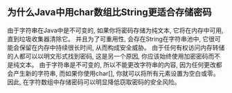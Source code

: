 ## 为什么Java中用char数组比String更适合存储密码

由于字符串在Java中是不可变的, 如果你将密码存储为纯文本, 它将在内存中可用, 直到垃圾收集器清除它。
并且为了可重用性, 会存在String在字符串池中, 它很可能会保留在内存中持续很长时间, 从而构成安全威胁。
由于任何有权访问内存转储的人都可以以明文形式找到密码, 这是另一个原因, 你应该始终使用加密密码而不是纯文本。
由于字符串是不可变的, 所以不能更改字符串的内容, 因为任何更改都会产生新的字符串, 而如果你使用char[], 你就可以将所有元素设置为空白或零。
因此, 在字符数组中存储密码可以明显降低窃取密码的安全风险。
